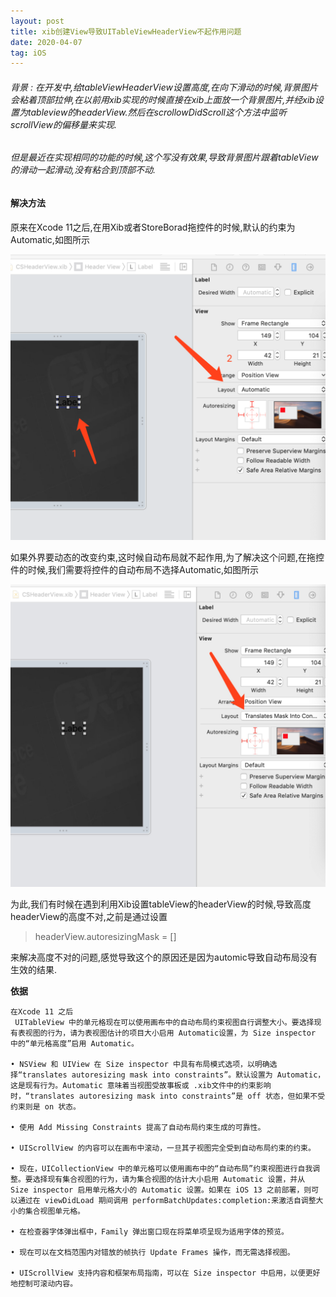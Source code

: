 ```yaml
---
layout: post
title: xib创建View导致UITableViewHeaderView不起作用问题
date: 2020-04-07
tag: iOS
---
```


###### 背景 : 在开发中,给tableViewHeaderView设置高度,在向下滑动的时候,背景图片会粘着顶部拉伸,在以前用xib实现的时候直接在xib上面放一个背景图片,并经xib设置为tableview的headerView.然后在scrollowDidScroll这个方法中监听scrollView的偏移量来实现. 
###### 但是最近在实现相同的功能的时候,这个写没有效果,导致背景图片跟着tableView的滑动一起滑动,没有粘合到顶部不动.

#### 解决方法

原来在Xcode 11之后,在用Xib或者StoreBorad拖控件的时候,默认的约束为Automatic,如图所示

![](/images/posts/xib/image1.png)

如果外界要动态的改变约束,这时候自动布局就不起作用,为了解决这个问题,在拖控件的时候,我们需要将控件的自动布局不选择Automatic,如图所示

![](/images/posts/xib/image2.jpg)

为此,我们有时候在遇到利用Xib设置tableView的headerView的时候,导致高度headerView的高度不对,之前是通过设置

> headerView.autoresizingMask = []

来解决高度不对的问题,感觉导致这个的原因还是因为automic导致自动布局没有生效的结果.


**依据**

```base
在Xcode 11 之后
 UITableView 中的单元格现在可以使用画布中的自动布局约束视图自行调整大小。要选择现有表视图的行为，请为表视图估计的项目大小启用 Automatic设置，为 Size inspector 中的“单元格高度”启用 Automatic。

• NSView 和 UIView 在 Size inspector 中具有布局模式选项，以明确选择“translates autoresizing mask into constraints”。默认设置为 Automatic，这是现有行为。Automatic 意味着当视图受故事板或 .xib文件中的约束影响时，“translates autoresizing mask into constraints”是 off 状态，但如果不受约束则是 on 状态。

• 使用 Add Missing Constraints 提高了自动布局约束生成的可靠性。

• UIScrollView 的内容可以在画布中滚动，一旦其子视图完全受到自动布局约束的约束。

• 现在，UICollectionView 中的单元格可以使用画布中的“自动布局”约束视图进行自我调整。要选择现有集合视图的行为，请为集合视图的估计大小启用 Automatic 设置，并从 Size inspector 启用单元格大小的 Automatic 设置。如果在 iOS 13 之前部署，则可以通过在 viewDidLoad 期间调用 performBatchUpdates:completion:来激活自调整大小的集合视图单元格。

• 在检查器字体弹出框中，Family 弹出窗口现在将菜单项呈现为适用字体的预览。

• 现在可以在文档范围内对错放的帧执行 Update Frames 操作，而无需选择视图。

• UIScrollView 支持内容和框架布局指南，可以在 Size inspector 中启用，以便更好地控制可滚动内容。

```

